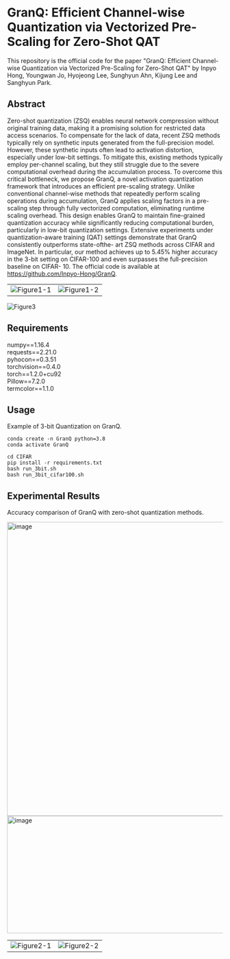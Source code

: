 # GranQ: Efficient Channel-wise Quantization via Vectorized Pre-Scaling for Zero-Shot QAT
This repository is the official code for the paper "GranQ: Efficient Channel-wise Quantization via Vectorized Pre-Scaling for Zero-Shot QAT" by Inpyo Hong, Youngwan Jo, Hyojeong Lee, Sunghyun Ahn, Kijung Lee and Sanghyun Park.

## Abstract
Zero-shot quantization (ZSQ) enables neural network compression
without original training data, making it a promising solution for
restricted data access scenarios. To compensate for the lack of data,
recent ZSQ methods typically rely on synthetic inputs generated
from the full-precision model. However, these synthetic inputs
often lead to activation distortion, especially under low-bit settings.
To mitigate this, existing methods typically employ per-channel
scaling, but they still struggle due to the severe computational
overhead during the accumulation process. To overcome this critical
bottleneck, we propose GranQ, a novel activation quantization
framework that introduces an efficient pre-scaling strategy. Unlike
conventional channel-wise methods that repeatedly perform scaling
operations during accumulation, GranQ applies scaling factors in a
pre-scaling step through fully vectorized computation, eliminating
runtime scaling overhead. This design enables GranQ to maintain
fine-grained quantization accuracy while significantly reducing
computational burden, particularly in low-bit quantization settings.
Extensive experiments under quantization-aware training (QAT)
settings demonstrate that GranQ consistently outperforms state-ofthe-
art ZSQ methods across CIFAR and ImageNet. In particular, our
method achieves up to 5.45% higher accuracy in the 3-bit setting on
CIFAR-100 and even surpasses the full-precision baseline on CIFAR-
10. The official code is available at https://github.com/Inpyo-Hong/GranQ.

<table>
  <tr>
    <td><img src="https://github.com/user-attachments/assets/2ff95ead-350d-42ca-84cb-4f141dce2643" alt="Figure1-1"></td>
    <td><img src="https://github.com/user-attachments/assets/c5d92791-62c0-4b9e-b78c-67caaa08fd99" alt="Figure1-2"></td>
  </tr>
</table>

![Figure3](https://github.com/user-attachments/assets/453a52a7-fe9e-4241-b2c2-d6fab2f493c6)


## Requirements
numpy==1.16.4<br/>
requests==2.21.0<br/>
pyhocon==0.3.51<br/>
torchvision==0.4.0<br/>
torch==1.2.0+cu92<br/>
Pillow==7.2.0<br/>
termcolor==1.1.0


## Usage
Example of 3-bit Quantization on GranQ.
```
conda create -n GranQ python=3.8
conda activate GranQ

cd CIFAR
pip install -r requirements.txt
bash run_3bit.sh
bash run_3bit_cifar100.sh
```

## Experimental Results
Accuracy comparison of GranQ with zero-shot quantization methods.

<img width="1355" height="686" alt="image" src="https://github.com/user-attachments/assets/04ba7ebe-b2ad-4146-bb2e-fedd78744d0d" />
<img width="1376" height="274" alt="image" src="https://github.com/user-attachments/assets/75769a2b-c0ad-409d-8973-515665077925" />



<table>
  <tr>
    <td><img src="https://github.com/user-attachments/assets/300da185-2ff2-42fd-a062-c90c6fd685ed" alt="Figure2-1"></td>
    <td><img src="https://github.com/user-attachments/assets/84a3a131-7c6c-4e53-bbec-8b2426092052" alt="Figure2-2"></td>


  </tr>
</table>





